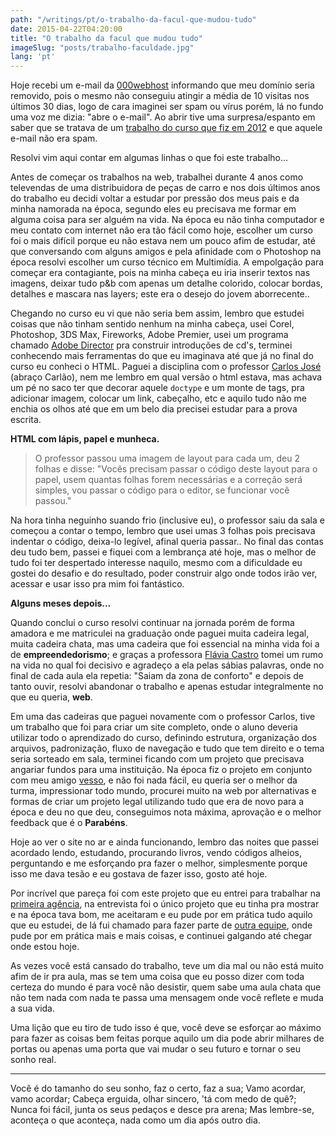 ```yaml
---
path: "/writings/pt/o-trabalho-da-facul-que-mudou-tudo"
date: 2015-04-22T04:20:00
title: "O trabalho da facul que mudou tudo"
imageSlug: "posts/trabalho-faculdade.jpg"
lang: 'pt'
---
```


Hoje recebi um e-mail da [000webhost](http://www.000webhost.com/) informando que meu domínio seria removido, pois o mesmo não conseguiu atingir a média de 10 visitas nos últimos 30 dias, logo de cara imaginei ser spam ou vírus porém, lá no fundo uma voz me dizia: "abre o e-mail". Ao abrir tive uma surpresa/espanto em saber que se tratava de um [trabalho do curso que fiz em 2012](https://github.com/thulioph/doe-mais) e que aquele e-mail não era spam.

Resolvi vim aqui contar em algumas linhas o que foi este trabalho…

Antes de começar os trabalhos na web, trabalhei durante 4 anos como televendas de uma distribuidora de peças de carro e nos dois últimos anos do trabalho eu decidi voltar a estudar por pressão dos meus pais e da minha namorada na época, segundo eles eu precisava me formar em alguma coisa para ser alguém na vida. Na época eu não tinha computador e meu contato com internet não era tão fácil como hoje, escolher um curso foi o mais difícil porque eu não estava nem um pouco afim de estudar, até que conversando com alguns amigos e pela afinidade com o Photoshop na época resolvi escolher um curso técnico em Multimídia. A empolgação para começar era contagiante, pois na minha cabeça eu iria inserir textos nas imagens, deixar tudo p&b com apenas um detalhe colorido, colocar bordas, detalhes e mascara nas layers; este era o desejo do jovem aborrecente..

Chegando no curso eu vi que não seria bem assim, lembro que estudei coisas que não tinham sentido nenhum na minha cabeça, usei Corel, Photoshop, 3DS Max, Fireworks, Adobe Premier, usei um programa chamado [Adobe Director](http://www.adobe.com/products/director.html) pra construir introduções de cd's, terminei conhecendo mais ferramentas do que eu imaginava até que já no final do curso eu conheci o HTML. Paguei a disciplina com o professor [Carlos José](http://carlosjose.net/) (abraço Carlão), nem me lembro em qual versão o html estava, mas achava um pé no saco ter que decorar aquele `doctype` e um monte de tags, pra adicionar imagem, colocar um link, cabeçalho, etc e aquilo tudo não me enchia os olhos até que em um belo dia precisei estudar para a prova escrita.


**HTML com lápis, papel e munheca.**

> O professor passou uma imagem de layout para cada um, deu 2 folhas e disse: "Vocês precisam passar o código deste layout para o papel, usem quantas folhas forem necessárias e a correção será simples, vou passar o código para o editor, se funcionar você passou."


Na hora tinha neguinho suando frio (inclusive eu), o professor saiu da sala e começou a contar o tempo, lembro que usei umas 3 folhas pois precisava indentar o código, deixa-lo legível, afinal queria passar.. No final das contas deu tudo bem, passei e fiquei com a lembrança até hoje, mas o melhor de tudo foi ter despertado interesse naquilo, mesmo com a dificuldade eu gostei do desafio e do resultado, poder construir algo onde todos irão ver, acessar e usar isso pra mim foi fantástico.

**Alguns meses depois…**

Quando conclui o curso resolvi continuar na jornada porém de forma amadora e me matriculei na graduação onde paguei muita cadeira legal, muita cadeira chata, mas uma cadeira que foi essencial na minha vida foi a de **empreendedorismo**; e graças a professora [Flávia Castro](https://www.facebook.com/flavia.castro.75033) tomei um rumo na vida no qual foi decisivo e agradeço a ela pelas sábias palavras, onde no final de cada aula ela repetia: "Saiam da zona de conforto" e depois de tanto ouvir, resolvi abandonar o trabalho e apenas estudar integralmente no que eu queria, **web**.

Em uma das cadeiras que paguei novamente com o professor Carlos, tive um trabalho que foi para criar um site completo, onde o aluno deveria utilizar todo o aprendizado do curso, definindo estrutura, organização dos arquivos, padronização, fluxo de navegação e tudo que tem direito e o tema seria sorteado em sala, terminei ficando com um projeto que precisava angariar fundos para uma instituição. Na época fiz o projeto em conjunto com meu amigo [vesso](https://twitter.com/vessolandia), e não foi nada fácil, eu queria ser o melhor da turma, impressionar todo mundo, procurei muito na web por alternativas e formas de criar um projeto legal utilizando tudo que era de novo para a época e deu no que deu, conseguimos nota máxima, aprovação e o melhor feedback que é o **Parabéns**.

Hoje ao ver o site no ar e ainda funcionando, lembro das noites que passei acordado lendo, estudando, procurando livros, vendo códigos alheios, perguntando e me esforçando pra fazer o melhor, simplesmente porque isso me dava tesão e eu gostava de fazer isso, gosto até hoje.

Por incrível que pareça foi com este projeto que eu entrei para trabalhar na [primeira agência](http://www.dropsolucoes.com/), na entrevista foi o único projeto que eu tinha pra mostrar e na época tava bom, me aceitaram e eu pude por em prática tudo aquilo que eu estudei, de lá fui chamado para fazer parte de [outra equipe](https://www.boldcomunicacao.com.br/), onde pude por em prática mais e mais coisas, e continuei galgando até chegar onde estou hoje. 

As vezes você está cansado do trabalho, teve um dia mal ou não está muito afim de ir pra aula, mas se tem uma coisa que eu posso dizer com toda certeza do mundo é para você não desistir, quem sabe uma aula chata que não tem nada com nada te passa uma mensagem onde você reflete e muda a sua vida.

Uma lição que eu tiro de tudo isso é que, você deve se esforçar ao máximo para fazer as coisas bem feitas porque aquilo um dia pode abrir milhares de portas ou apenas uma porta que vai mudar o seu futuro e tornar o seu sonho real.

*****

Você é do tamanho do seu sonho, faz o certo, faz a sua; Vamo acordar, vamo acordar; Cabeça erguida, olhar sincero, 'tá com medo de quê?; Nunca foi fácil, junta os seus pedaços e desce pra arena; Mas lembre-se, aconteça o que aconteça, nada como um dia após outro dia.